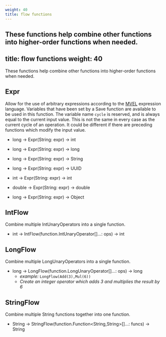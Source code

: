 ```yaml
---
weight: 40
title: flow functions
---
```


These functions help combine other functions into higher-order functions when needed.
---
title: flow functions
weight: 40
---

These functions help combine other functions into higher-order functions when needed.
## Expr

Allow for the use of arbitrary expressions according to the [MVEL](http://mvel.documentnode.com/) expression language. Variables that have been set by a Save function are available to be used in this function. The variable name `cycle` is reserved, and is always equal to the current input value. This is not the same in every case as the current cycle of an operation. It could be different if there are preceding functions which modify the input value.

- long -> Expr(String: expr) -> int

- long -> Expr(String: expr) -> long

- long -> Expr(String: expr) -> String

- long -> Expr(String: expr) -> UUID

- int -> Expr(String: expr) -> int

- double -> Expr(String: expr) -> double

- long -> Expr(String: expr) -> Object

## IntFlow

Combine multiple IntUnaryOperators into a single function.

- int -> IntFlow(function.IntUnaryOperator[]...: ops) -> int

## LongFlow

Combine multiple LongUnaryOperators into a single function.

- long -> LongFlow(function.LongUnaryOperator[]...: ops) -> long
  - *example:* `LongFlow(Add(3),Mul(6))`
  - *Create an integer operator which adds 3 and multiplies the result by 6*

## StringFlow

Combine multiple String functions together into one function.

- String -> StringFlow(function.Function<String,String>[]...: funcs) -> String

